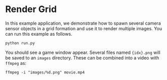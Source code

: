 # Render Grid

In this example application, we demonstrate how to spawn several camera sensor objects in a grid formation and use it to render multiple images. You can run this example as follows.

```console
python run.py
```

You should see a game window appear.  Several files named `{idx}.png` will be saved to an `images` directory. These can be combined into a video with `ffmpeg` as:

```console
ffmpeg -i "images/%d.png" movie.mp4
```
